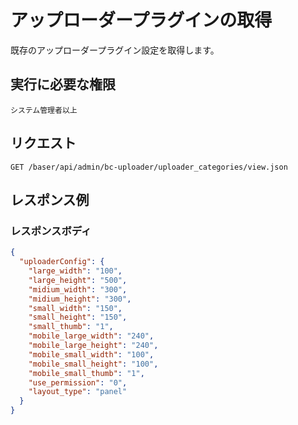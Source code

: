 # アップローダープラグインの取得

既存のアップローダープラグイン設定を取得します。

## 実行に必要な権限

```
システム管理者以上
```

## リクエスト
```
GET /baser/api/admin/bc-uploader/uploader_categories/view.json
```

## レスポンス例

### レスポンスボディ

```json
{
  "uploaderConfig": {
    "large_width": "100",
    "large_height": "500",
    "midium_width": "300",
    "midium_height": "300",
    "small_width": "150",
    "small_height": "150",
    "small_thumb": "1",
    "mobile_large_width": "240",
    "mobile_large_height": "240",
    "mobile_small_width": "100",
    "mobile_small_height": "100",
    "mobile_small_thumb": "1",
    "use_permission": "0",
    "layout_type": "panel"
  }
}
```
